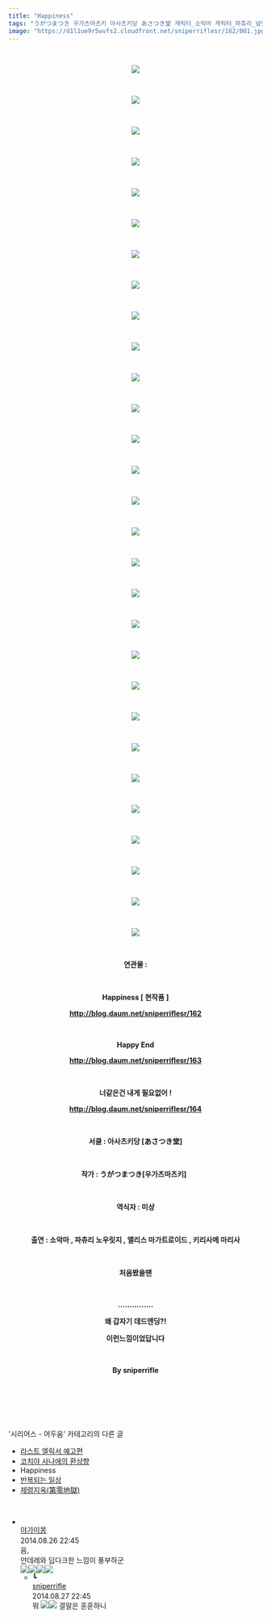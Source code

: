 ```yaml
---
title: "Happiness"
tags: "うがつまつき 우가츠마츠키 아사츠키당 あさつき堂 캐릭터_소악마 캐릭터_파츄리_널릿지 캐릭터_앨리스_마가트로이드 캐릭터_키리사메_마리사 시리어스_어두움"
image: "https://d1l1ue9r5wvfs2.cloudfront.net/sniperriflesr/162/001.jpg"
---
```

<div class="article">
<p style="TEXT-ALIGN: center"> </p>
<p style="TEXT-ALIGN: center"><img src="{{ site.imgserver9 }}/sniperriflesr/162/001.jpg"/></p>
<p style="TEXT-ALIGN: center"> </p>
<p style="TEXT-ALIGN: center"><img src="{{ site.imgserver9 }}/sniperriflesr/162/002.jpg"/></p>
<p style="TEXT-ALIGN: center"> </p>
<p style="TEXT-ALIGN: center"><img src="{{ site.imgserver9 }}/sniperriflesr/162/003.jpg"/></p>
<p style="TEXT-ALIGN: center"> </p>
<p style="TEXT-ALIGN: center"><img src="{{ site.imgserver9 }}/sniperriflesr/162/004.jpg"/></p>
<p style="TEXT-ALIGN: center"> </p>
<p style="TEXT-ALIGN: center"><img src="{{ site.imgserver9 }}/sniperriflesr/162/005.jpg"/></p>
<p style="TEXT-ALIGN: center"> </p>
<p style="TEXT-ALIGN: center"><img src="{{ site.imgserver9 }}/sniperriflesr/162/006.jpg"/></p>
<p style="TEXT-ALIGN: center"> </p>
<p style="TEXT-ALIGN: center"><img src="{{ site.imgserver9 }}/sniperriflesr/162/007.jpg"/></p>
<p style="TEXT-ALIGN: center"> </p>
<p style="TEXT-ALIGN: center"><img src="{{ site.imgserver9 }}/sniperriflesr/162/008.jpg"/></p>
<p style="TEXT-ALIGN: center"> </p>
<p style="TEXT-ALIGN: center"><img src="{{ site.imgserver9 }}/sniperriflesr/162/009.jpg"/></p>
<p style="TEXT-ALIGN: center"> </p>
<p style="TEXT-ALIGN: center"><img src="{{ site.imgserver9 }}/sniperriflesr/162/010.jpg"/></p>
<p style="TEXT-ALIGN: center"> </p>
<p style="TEXT-ALIGN: center"><img src="{{ site.imgserver9 }}/sniperriflesr/162/011.jpg"/></p>
<p style="TEXT-ALIGN: center"> </p>
<p style="TEXT-ALIGN: center"><img src="{{ site.imgserver9 }}/sniperriflesr/162/012.jpg"/></p>
<p style="TEXT-ALIGN: center"> </p>
<p style="TEXT-ALIGN: center"><img src="{{ site.imgserver9 }}/sniperriflesr/162/013.jpg"/></p>
<p style="TEXT-ALIGN: center"> </p>
<p style="TEXT-ALIGN: center"><img src="{{ site.imgserver9 }}/sniperriflesr/162/014.jpg"/></p>
<p style="TEXT-ALIGN: center"> </p>
<p style="TEXT-ALIGN: center"><img src="{{ site.imgserver9 }}/sniperriflesr/162/015.jpg"/></p>
<p style="TEXT-ALIGN: center"> </p>
<p style="TEXT-ALIGN: center"><img src="{{ site.imgserver9 }}/sniperriflesr/162/016.jpg"/></p>
<p style="TEXT-ALIGN: center"> </p>
<p style="TEXT-ALIGN: center"><img src="{{ site.imgserver9 }}/sniperriflesr/162/017.jpg"/></p>
<p style="TEXT-ALIGN: center"> </p>
<p style="TEXT-ALIGN: center"><img src="{{ site.imgserver9 }}/sniperriflesr/162/018.jpg"/></p>
<p style="TEXT-ALIGN: center"> </p>
<p style="TEXT-ALIGN: center"><img src="{{ site.imgserver9 }}/sniperriflesr/162/019.jpg"/></p>
<p style="TEXT-ALIGN: center"> </p>
<p style="TEXT-ALIGN: center"><img src="{{ site.imgserver9 }}/sniperriflesr/162/020.jpg"/></p>
<p style="TEXT-ALIGN: center"> </p>
<p style="TEXT-ALIGN: center"><img src="{{ site.imgserver9 }}/sniperriflesr/162/021.jpg"/></p>
<p style="TEXT-ALIGN: center"> </p>
<p style="TEXT-ALIGN: center"><img src="{{ site.imgserver9 }}/sniperriflesr/162/022.jpg"/></p>
<p style="TEXT-ALIGN: center"> </p>
<p style="TEXT-ALIGN: center"><img src="{{ site.imgserver9 }}/sniperriflesr/162/023.jpg"/></p>
<p style="TEXT-ALIGN: center"> </p>
<p style="TEXT-ALIGN: center"><img src="{{ site.imgserver9 }}/sniperriflesr/162/024.jpg"/></p>
<p style="TEXT-ALIGN: center"> </p>
<p style="TEXT-ALIGN: center"><img src="{{ site.imgserver9 }}/sniperriflesr/162/025.jpg"/></p>
<p style="TEXT-ALIGN: center"> </p>
<p style="TEXT-ALIGN: center"><img src="{{ site.imgserver9 }}/sniperriflesr/162/026.jpg"/></p>
<p style="TEXT-ALIGN: center"> </p>
<p style="TEXT-ALIGN: center"><img src="{{ site.imgserver9 }}/sniperriflesr/162/027.jpg"/></p>
<p style="TEXT-ALIGN: center"> </p>
<p style="TEXT-ALIGN: center"><img src="{{ site.imgserver9 }}/sniperriflesr/162/028.jpg"/></p>
<p style="TEXT-ALIGN: center"> </p>
<p style="TEXT-ALIGN: center"><img src="{{ site.imgserver9 }}/sniperriflesr/162/029.jpg"/></p>
<p style="TEXT-ALIGN: center"> </p>
<p style="TEXT-ALIGN: center"><strong>연관물 :</strong></p>
<p style="TEXT-ALIGN: center"><strong></strong> </p>
<p style="TEXT-ALIGN: center"><strong>Happiness [ 현작품 ]</strong></p>
<p style="TEXT-ALIGN: center"><a href="http://blog.daum.net/sniperriflesr/162" target="_blank"><strong>http://blog.daum.net/sniperriflesr/162</strong></a></p>
<p style="TEXT-ALIGN: center"><strong></strong> </p>
<p style="TEXT-ALIGN: center"><strong>Happy End</strong></p>
<p style="TEXT-ALIGN: center"><a href="http://blog.daum.net/sniperriflesr/163" target="_blank"><strong>http://blog.daum.net/sniperriflesr/163</strong></a></p>
<p style="TEXT-ALIGN: center"><strong></strong> </p>
<p style="TEXT-ALIGN: center"><strong>너같은건 내게 필요없어 !</strong></p>
<p style="TEXT-ALIGN: center"><a href="http://blog.daum.net/sniperriflesr/164" target="_blank"><strong>http://blog.daum.net/sniperriflesr/164</strong></a></p>
<p style="TEXT-ALIGN: center"> </p>
<p align="center" style="TEXT-ALIGN: center"><strong>서클 : 아사츠키당 [あさつき堂]<br/></strong></p>
<p align="center" style="TEXT-ALIGN: center"><strong></strong> </p>
<p align="center" style="TEXT-ALIGN: center"><strong>작가 : うがつまつき[우가츠마츠키]  </strong></p>
<p style="TEXT-ALIGN: center"> </p>
<p style="TEXT-ALIGN: center"><strong>역식자 : 미상</strong></p>
<p style="TEXT-ALIGN: center"><strong> </strong></p>
<p style="TEXT-ALIGN: center"><strong>출연 : 소악마 , 파츄리 노우릿지 , 앨리스 마가트로이드 , 키리사메 마리사</strong></p>
<p style="TEXT-ALIGN: center"><strong></strong> </p>
<p style="TEXT-ALIGN: center"><strong>처음봤을땐</strong></p>
<p style="TEXT-ALIGN: center"><strong></strong> </p>
<p style="TEXT-ALIGN: center"><strong>...............</strong></p>
<p style="TEXT-ALIGN: center"><strong>왜 갑자기 데드엔딩?!</strong></p>
<p style="TEXT-ALIGN: center"><strong>이런느낌이었답니다</strong></p>
<p style="TEXT-ALIGN: center"><strong></strong> </p>
<p style="TEXT-ALIGN: center"><strong>By sniperrifle</strong></p>
<p style="TEXT-ALIGN: center"><strong></strong> </p>
<p style="TEXT-ALIGN: center"> </p>
<p style="TEXT-ALIGN: center"></p>
</div><br/>
<div class="another">
<p>'시리어스 - 어두움' 카테고리의 다른 글</p>
<ul>
<li><a href="/sniperriflesr_240">라스트 엘릭서 예고편</a></li>
<li><a href="/sniperriflesr_213">코치야 사나에의 환상향</a></li>
<li>Happiness</li>
<li><a href="/sniperriflesr_80">반복되는 일상</a></li>
<li><a href="/sniperriflesr_62">제령지옥(第零地獄)</a></li>
</ul>
</div><br/>
<div class="comment" id="commentListBlock_162" style="display:block"><ul><li class="firstCmt"><div class="opinionListMenu">
<div class="icon"><img alt="" class="myicon" src="http://cfile229.uf.daum.net/M21x21/261BED4B539C7A380FFFFF"/></div>
<div class="fl">
<a class="bold" href="http://blog.daum.net/risiek" target="_blank">야가미몽 </a>
<div style="width: 1px; height: 1px; overflow: hidden; visibility: hidden; border:1px solid red">
<span id="uname57" style="display:none;">야가미몽</span>
<span id="pwd57" style="display:none;"></span>
<span id="emailblog57" name="http://blog.daum.net/risiek" style="display:none;"></span>
<span id="open57" style="display:none">Y</span>
</div>
</div>
<div class="sDateTime">2014.08.26 22:45</div>
</div>
<div class="cont" id="Text57">음,<br/>얀데레와 딥다크한 느낌이 풍부하군<br/><img src="http://i1.daumcdn.net/cafeimg/pie2/texticon/texticon25.gif" value="ㅋ"/><img src="http://i1.daumcdn.net/cafeimg/pie2/texticon/texticon25.gif" value="ㅋ"/><img src="http://i1.daumcdn.net/cafeimg/pie2/texticon/texticon25.gif" value="ㅋ"/><img src="http://i1.daumcdn.net/cafeimg/pie2/texticon/texticon25.gif" value="ㅋ"/><br/></div>
<div class="contReArea" id="inWrite57" style="display:none;"></div>
<ul><li class="secondCmt"><div class="opinionListMenuRe" id="parent_57">
<div class="reIcon">┗</div>
<div class="icon"><img alt="" class="myicon" src="http://cfile223.uf.daum.net/M21x21/224D904D53CEAE1D163CF5"/></div>
<div class="fl">
<a class="bold" href="http://blog.daum.net/sniperriflesr" target="_blank">sniperrifle </a>
<div style="width: 1px; height: 1px; overflow: hidden; visibility: hidden; border:1px solid red">
<span id="uname61" style="display:none;">sniperrifle</span>
<span id="pwd61" style="display:none;"></span>
<span id="emailblog61" name="http://blog.daum.net/sniperriflesr" style="display:none;"></span>
<span id="open61" style="display:none">Y</span>
</div>
</div>
<div class="sDateTime">2014.08.27 22:45</div>
</div>
<div class="contRe" id="Text61">뭐 <img src="http://i1.daumcdn.net/cafeimg/pie2/texticon/texticon25.gif" value="ㅋ"/><img src="http://i1.daumcdn.net/cafeimg/pie2/texticon/texticon25.gif" value="ㅋ"/> 결말은 훈훈하니</div>
<div class="contReReArea" id="inWrite61" style="display:none;"></div>
</li></ul></li></ul>
</div><br/>
<br/>
<p id="refer"></p>
<br/>
